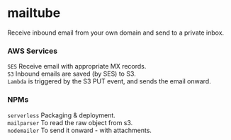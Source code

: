 # mailtube
Receive inbound email from your own domain and send to a private inbox.

### AWS Services  
`SES` Receive email with appropriate MX records.  
`S3` Inbound emails are saved (by SES) to S3.  
`Lambda` is triggered by the S3 PUT event, and sends the email onward.  


### NPMs  
`serverless` Packaging & deployment.  
`mailparser` To read the raw object from s3.  
`nodemailer` To send it onward - with attachments.  




